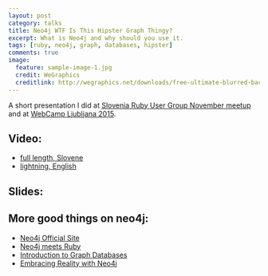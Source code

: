 ```yaml
---
layout: post
category: talks
title: Neo4j WTF Is This Hipster Graph Thingy?
excerpt: What is Neo4j and why should you use it.
tags: [ruby, neo4j, graph, databases, hipster]
comments: true
image:
  feature: sample-image-1.jpg
  credit: WeGraphics
  creditlink: http://wegraphics.net/downloads/free-ultimate-blurred-background-pack/
---
```


A short presentation I did at [Slovenia Ruby User Group November meetup](http://www.rug.si/2014/11/28/november-meetup-recap/) and at [WebCamp Ljubljana 2015](http://2015.webcamp.si/).

## Video:

- [full length, Slovene](https://www.youtube.com/watch?v=x4jaZeIAaKY)
- [lightning, English](http://video.webcamp.si/wc2015_lt_rekar_hipster_graph_thingy/)

## Slides:

<script async class="speakerdeck-embed" data-id="536e6090305d013297af32228b43df58" src="//speakerdeck.com/assets/embed.js"></script>

## More good things on neo4j:

- [Neo4j Official Site](http://neo4j.com/)
- [Neo4j meets Ruby](http://www.neo4j-ruby.org/)
- [Introduction to Graph Databases](https://www.airpair.com/neo4j/introduction-graph-databases)
- [Embracing Reality with Neo4j](http://nosqlasia.org/blog/embracing-reality-with-neo4j)
